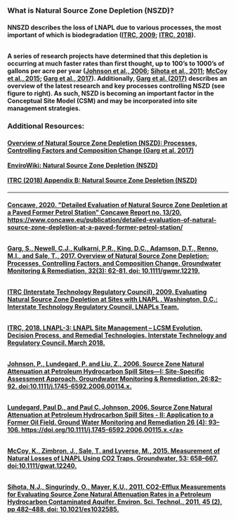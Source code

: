 <h3><b> What is Natural Source Zone Depletion (NSZD)? </b></h3> 

<h4> NNSZD describes the loss of LNAPL due to various processes, the most important of which is biodegradation (<a href="http://www.itrcweb.org/GuidanceDocuments/LNAPL-1.pdf" target="_blank">ITRC, 2009</a>; <a href="https://lnapl-3.itrcweb.org/appendix-c-transmissivity-tn-appendix/" target="_blank">ITRC, 2018</a>).<br><br>

A series of research projects have determined that this depletion is occurring at much faster rates than first thought, up to 100’s to 1000’s of gallons per acre per year (<a href="http://onlinelibrary.wiley.com/doi/10.1111/j.1745-6592.2006.00114.x/abstract" target="_blank">Johnson et al., 2006</a>; <a href="http://pubs.acs.org/doi/abs/10.1021/es1032585" target="_blank">Sihota et al., 2011</a>; <a href="http://onlinelibrary.wiley.com/doi/10.1111/gwat.12240/abstract" target="_blank">McCoy et al., 2015</a>; <a href="http://onlinelibrary.wiley.com/doi/10.1111/gwmr.12219/full" target="_blank">Garg et al., 2017</a>).  Additionally, <a href="http://onlinelibrary.wiley.com/doi/10.1111/gwmr.12219/full" target="_blank">Garg et al. (2017)</a> describes an overview of the latest research and key processes controlling NSZD (see figure to right). As such, NSZD is becoming an important factor in the Conceptual Site Model (CSM) and may be incorporated into site management strategies. </h4>

<h3><b>Additional Resources:</b></h3>  

<h4>
<a href="http://onlinelibrary.wiley.com/doi/10.1111/gwmr.12219/full" target="_blank">Overview of Natural Source Zone Depletion (NSZD): Processes, Controlling Factors and Composition Change (Garg et al. 2017)</a>
<br><br>
<a href="https://www.enviro.wiki/index.php?title=Natural_Source_Zone_Depletion_(NSZD)" target="_blank">EnviroWiki: Natural Source Zone Depletion (NSZD)</a>
<br><br>
<a href="https://lnapl-3.itrcweb.org/appendix-b-natural-source-zone-depletion-nszd-appendix/" target="_blank">ITRC (2018) Appendix B: Natural Source Zone Depletion (NSZD)</a>
</h4>

<hr class="featurette-divider">

<h4>
<a href="https://www.concawe.eu/publication/detailed-evaluation-of-natural-source-zone-depletion-at-a-paved-former-petrol-station/" target="_blank">Concawe, 2020.  "Detailed Evaluation of Natural Source Zone Depletion at a Paved Former Petrol Station"  Concawe Report no. 13/20.  https://www.concawe.eu/publication/detailed-evaluation-of-natural-source-zone-depletion-at-a-paved-former-petrol-station/</a><br> <br>

<a href="http://onlinelibrary.wiley.com/doi/10.1111/gwmr.12219/full" target="_blank">Garg, S., Newell, C.J., Kulkarni, P.R., King, D.C., Adamson, D.T., Renno, M.I., and Sale, T., 2017. Overview of Natural Source Zone Depletion: Processes, Controlling Factors, and Composition Change. Groundwater Monitoring & Remediation, 32(3): 62-81. doi: 10.1111/gwmr.12219. </a><br> <br>

<a href="http://www.itrcweb.org/GuidanceDocuments/LNAPL-1.pdf" target="_blank">ITRC (Interstate Technology Regulatory Council), 2009. Evaluating Natural Source Zone Depletion at Sites with LNAPL . Washington, D.C.: Interstate Technology Regulatory Council, LNAPLs Team.</a><br> <br>

<a href="https://lnapl-3.itrcweb.org/appendix-c-transmissivity-tn-appendix/" target="_blank">ITRC, 2018. LNAPL-3: LNAPL Site Management – LCSM Evolution, Decision Process, and Remedial Technologies. Interstate Technology and Regulatory Council. March 2018.</a> <br> <br>

<a href="http://onlinelibrary.wiley.com/doi/10.1111/j.1745-6592.2006.00114.x/abstract" target="_blank">Johnson, P., Lundegard, P. and Liu, Z., 2006. Source Zone Natural Attenuation at Petroleum Hydrocarbon Spill Sites—I: Site-Specific Assessment Approach. Groundwater Monitoring & Remediation, 26:82–92. doi:10.1111/j.1745-6592.2006.00114.x.</a> <br> <br>

<a href="https://doi.org/10.1111/j.1745-6592.2006.00115.x" target="_blank">Lundegard, Paul D., and Paul C. Johnson, 2006. Source Zone Natural Attenuation at Petroleum Hydrocarbon Spill Sites - II: Application to a Former Oil Field. Ground Water Monitoring and Remediation 26 (4): 93–106. https://doi.org/10.1111/j.1745-6592.2006.00115.x.</a> <br> <br>

<a href="http://onlinelibrary.wiley.com/doi/10.1111/gwat.12240/abstract" target="_blank">McCoy, K., Zimbron, J., Sale, T. and Lyverse, M., 2015. Measurement of Natural Losses of LNAPL Using CO2 Traps. Groundwater, 53: 658–667. doi:10.1111/gwat.12240.</a><br> <br>

<a href="http://pubs.acs.org/doi/abs/10.1021/es1032585" target="_blank">Sihota, N.J., Singurindy, O., Mayer, K.U., 2011. CO2-Efflux Measurements for Evaluating Source Zone Natural Attenuation Rates in a Petroleum Hydrocarbon Contaminated Aquifer. Environ. Sci. Technol., 2011, 45 (2), pp 482–488. doi: 10.1021/es1032585.</a>
</h4><br> <br>

